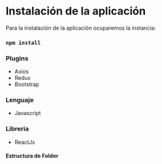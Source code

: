 # Instalación de la aplicación

Para la instalación de la aplicación ocuparemos la instancia:

### `npm install`

### Plugins 

* Axios
* Redux
* Bootstrap

### Lenguaje 

* Javascript

### Libreria 

* ReactJs

#### Estructura de Folder